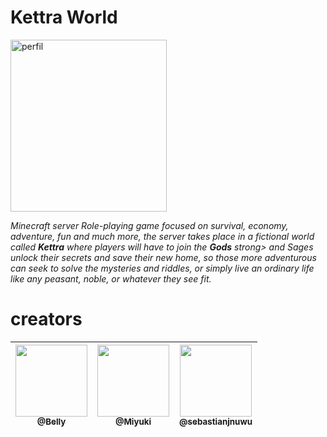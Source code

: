# Kettra World

<p align="left">
 <a>
   <img alt="perfil" src="https://emoji.discord.st/emojis/18082d8e-8d8a-4379-acc7-5fd125294f30.gif" width=250 height=275>
  </a>
</p>

_Minecraft server Role-playing game focused on survival, economy, adventure, fun and much more, the server takes place in a fictional world called <strong>Kettra</strong> where players will have to join the <strong>Gods</strong> strong> and Sages unlock their secrets and save their new home, so those more adventurous can seek to solve the mysteries and riddles, or simply live an ordinary life like any peasant, noble, or whatever they see fit._

# creators

| [<img src="https://github.com/rehhbeka.png?size=115" width=115><br><sub>@Belly</sub>](https://discord.gg/NDzFeDp8YE) | [<img src="https://cdn.discordapp.com/avatars/463384487569522689/7df0cf6ca064fae7fde854359a65cec8.png?size=2048?size=115" width=115><br><sub>@Miyuki</sub>](https://discord.gg/NDzFeDp8YE) | [<img src="https://github.com/sebastianjnuwu.png?size=115" width=115><br><sub>@sebastianjnuwu </sub>](https://discord.gg/NDzFeDp8YE) |
| :---: | :---: | :---: |
